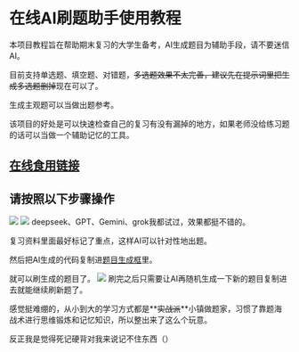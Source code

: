 # 在线AI刷题助手使用教程
本项目教程旨在帮助期末复习的大学生备考，AI生成题目为辅助手段，请不要迷信AI。

目前支持单选题、填空题、对错题，~~多选题效果不太完善，建议先在提示词里把生成多选题删掉~~现在可以了。

生成主观题可以当做出题参考。

该项目的好处是可以快速检查自己的复习有没有漏掉的地方，如果老师没给练习题的话可以当做一个辅助记忆的工具。

## [在线食用链接](https://blog.yediao.dpdns.org/2025/06/21/在线AI刷题辅助复习.html)


## 请按照以下步骤操作
![](../img/1.jpg)
![](../img/2.jpg)
deepseek、GPT、Gemini、grok我都试过，效果都挺不错的。

复习资料里面最好标记了重点，这样AI可以针对性地出题。

然后把AI生成的代码复制进[题目生成框](https://blog.yediao.dpdns.org/2025/06/21/在线AI刷题辅助复习.html)里。

就可以刷生成的题目了。
![](../img/3.jpg)
刷完之后只需要让AI再随机生成一下新的题目复制进去就能继续刷新题了。


感觉挺难绷的，从小到大的学习方式都是**~~实战派~~**小镇做题家，习惯了靠题海战术进行思维锻炼和记忆知识，所以整出来了这么个玩意。

反正我是觉得死记硬背对我来说记不住东西（）
